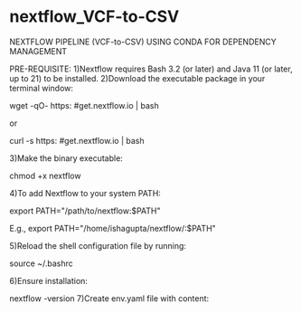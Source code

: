 # nextflow_VCF-to-CSV
 NEXTFLOW PIPELINE (VCF-to-CSV) USING CONDA FOR DEPENDENCY MANAGEMENT


PRE-REQUISITE:
1)Nextflow requires Bash 3.2 (or later) and Java 11 (or later, up to 21) to be installed.
2)Download the executable package in your terminal window:

wget -qO- https: #get.nextflow.io | bash

or

curl -s https: #get.nextflow.io | bash

3)Make the binary executable:

chmod +x nextflow

4)To add Nextflow to your system PATH:

export PATH="/path/to/nextflow:$PATH"

E.g., export PATH="/home/ishagupta/nextflow/:$PATH"

5)Reload the shell configuration file by running:

source ~/.bashrc

6)Ensure installation:

nextflow -version
7)Create env.yaml file with content:
